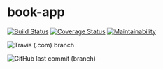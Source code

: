 # book-app

[![Build Status](https://travis-ci.com/wahwihwuh/book-app.svg?branch=master)](https://travis-ci.com/wahwihwuh/book-app)
[![Coverage Status](https://coveralls.io/repos/github/wahwihwuh/book-app/badge.svg?branch=master)](https://coveralls.io/github/wahwihwuh/book-app?branch=master)
[![Maintainability](https://api.codeclimate.com/v1/badges/dd01b6931f1c0e0f6545/maintainability)](https://codeclimate.com/github/wahwihwuh/book-app/maintainability)

![Travis (.com) branch](https://img.shields.io/travis/com/wahwihwuh/book-app/master?style=plastic)

![GitHub last commit (branch)](https://img.shields.io/github/last-commit/wahwihwuh/book-app/master?style=plastic)

